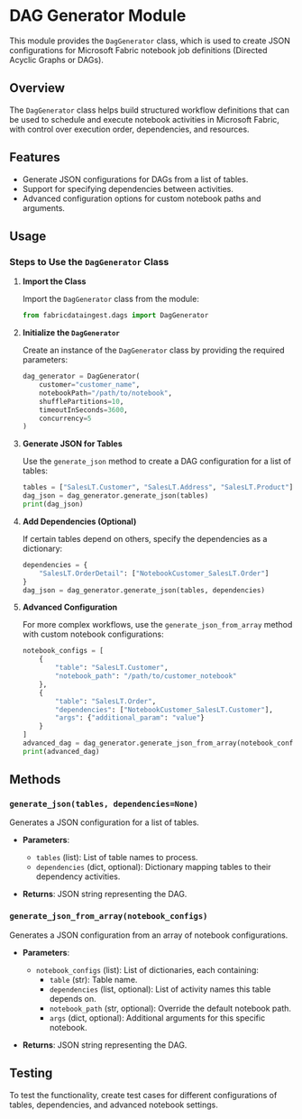 # DAG Generator Module

This module provides the `DagGenerator` class, which is used to create JSON configurations for Microsoft Fabric notebook job definitions (Directed Acyclic Graphs or DAGs).

## Overview

The `DagGenerator` class helps build structured workflow definitions that can be used to schedule and execute notebook activities in Microsoft Fabric, with control over execution order, dependencies, and resources.

## Features

- Generate JSON configurations for DAGs from a list of tables.
- Support for specifying dependencies between activities.
- Advanced configuration options for custom notebook paths and arguments.

## Usage

### Steps to Use the `DagGenerator` Class

1. **Import the Class**
   
   Import the `DagGenerator` class from the module:
   
   ```python
   from fabricdataingest.dags import DagGenerator
   ```

2. **Initialize the `DagGenerator`**
   
   Create an instance of the `DagGenerator` class by providing the required parameters:
   
   ```python
   dag_generator = DagGenerator(
       customer="customer_name",
       notebookPath="/path/to/notebook",
       shufflePartitions=10,
       timeoutInSeconds=3600,
       concurrency=5
   )
   ```

3. **Generate JSON for Tables**
   
   Use the `generate_json` method to create a DAG configuration for a list of tables:
   
   ```python
   tables = ["SalesLT.Customer", "SalesLT.Address", "SalesLT.Product"]
   dag_json = dag_generator.generate_json(tables)
   print(dag_json)
   ```

4. **Add Dependencies (Optional)**
   
   If certain tables depend on others, specify the dependencies as a dictionary:
   
   ```python
   dependencies = {
       "SalesLT.OrderDetail": ["NotebookCustomer_SalesLT.Order"]
   }
   dag_json = dag_generator.generate_json(tables, dependencies)
   ```

5. **Advanced Configuration**
   
   For more complex workflows, use the `generate_json_from_array` method with custom notebook configurations:
   
   ```python
   notebook_configs = [
       {
           "table": "SalesLT.Customer",
           "notebook_path": "/path/to/customer_notebook"
       },
       {
           "table": "SalesLT.Order",
           "dependencies": ["NotebookCustomer_SalesLT.Customer"],
           "args": {"additional_param": "value"}
       }
   ]
   advanced_dag = dag_generator.generate_json_from_array(notebook_configs)
   print(advanced_dag)
   ```

## Methods

### `generate_json(tables, dependencies=None)`

Generates a JSON configuration for a list of tables.

- **Parameters**:
  - `tables` (list): List of table names to process.
  - `dependencies` (dict, optional): Dictionary mapping tables to their dependency activities.

- **Returns**: JSON string representing the DAG.

### `generate_json_from_array(notebook_configs)`

Generates a JSON configuration from an array of notebook configurations.

- **Parameters**:
  - `notebook_configs` (list): List of dictionaries, each containing:
    - `table` (str): Table name.
    - `dependencies` (list, optional): List of activity names this table depends on.
    - `notebook_path` (str, optional): Override the default notebook path.
    - `args` (dict, optional): Additional arguments for this specific notebook.

- **Returns**: JSON string representing the DAG.

## Testing

To test the functionality, create test cases for different configurations of tables, dependencies, and advanced notebook settings.